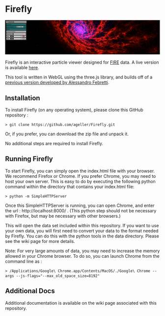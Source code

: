 # Firefly

![Firefly snapshot](src/docs/screenGrab.png)

Firefly is an interactive particle viewer designed for [FIRE](http://galaxies.northwestern.edu/fire-simulations/) data. A live version is available [here](https://ageller.github.io/Firefly/).

This tool is written in WebGL using the three.js library, and builds off of a [previous version developed by Alessandro Febretti](https://github.com/nuitrcs/firefly).


## Installation

To install Firefly (on any operating system), please clone this GitHub repository :
```
> git clone https://github.com/ageller/Firefly.git
```

Or, if you prefer, you can download the zip file and unpack it.  

No additional steps are required to install Firefly.


## Running Firefly

To start Firefly, you can simply open the index.html file with your browser.  We recommend Firefox or Chrome.  If you prefer Chrome, you may need to host your own server.  This is easy to do by executing the following python command within the directory that contains your index.html file:

```
> python -m SimpleHTTPServer
```

Once this SimpleHTTPServer is running, you can open Chrome, and enter the url : http://localhost:8000/ .  (This python step should not be necessary with Firefox, but may be necessary with other browsers.)

This will open the data set included within this repository.  If you want to use your own data, you will first need to convert your data to the format needed by Firefly.  You can do this with the python tools in the data directory.  Please see the wiki page for more details.  

Note: For very large amounts of data, you may need to increase the memory allowed in your Chrome browser.  To do so, you can launch Chrome from the command line as :

```
> /Applications/Google\ Chrome.app/Contents/MacOS/./Google\ Chrome --args --js-flags="--max_old_space_size=8192"
```

## Additional Docs

Additional documentation is available on the wiki page associated with this repository.


